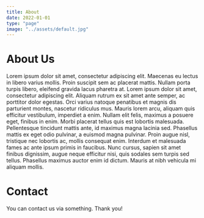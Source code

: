 ```yaml
---
title: About
date: 2022-01-01
type: "page"
image: "../assets/default.jpg"
---
```


# About Us

Lorem ipsum dolor sit amet, consectetur adipiscing elit. Maecenas eu lectus in libero varius mollis. Proin suscipit sem ac placerat mattis. Nullam porta turpis libero, eleifend gravida lacus pharetra at. Lorem ipsum dolor sit amet, consectetur adipiscing elit. Aliquam rutrum ex sit amet ante semper, ac porttitor dolor egestas. Orci varius natoque penatibus et magnis dis parturient montes, nascetur ridiculus mus. Mauris lorem arcu, aliquam quis efficitur vestibulum, imperdiet a enim. Nullam elit felis, maximus a posuere eget, finibus in enim. Morbi placerat tellus quis est lobortis malesuada. Pellentesque tincidunt mattis ante, id maximus magna lacinia sed. Phasellus mattis ex eget odio pulvinar, a euismod magna pulvinar. Proin augue nisl, tristique nec lobortis ac, mollis consequat enim. Interdum et malesuada fames ac ante ipsum primis in faucibus. Nunc cursus, sapien sit amet finibus dignissim, augue neque efficitur nisi, quis sodales sem turpis sed tellus. Phasellus maximus auctor enim id dictum. Mauris at nibh vehicula mi aliquam mollis.

# Contact

You can contact us via something. Thank you!
